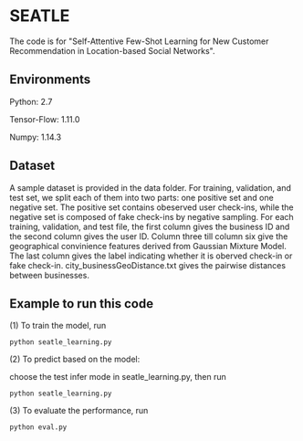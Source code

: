 # SEATLE
The code is for "Self-Attentive Few-Shot Learning for New Customer Recommendation in Location-based Social Networks".

## Environments 
  Python: 2.7
  
  Tensor-Flow: 1.11.0
  
  Numpy: 1.14.3
## Dataset
A sample dataset is provided in the data folder.
For training, validation, and test set, we split each of them into two parts: one positive set and one negative set.
The positive set contains obeserved user check-ins, while the negative set is composed of fake check-ins by negative sampling.
For each training, validation, and test file, the first column gives the business ID and the second column gives the user ID. Column three till column six give the geographical convinience features derived from Gaussian Mixture Model. The last column gives the label indicating whether it is oberved check-in or fake check-in. city_businessGeoDistance.txt gives the pairwise distances between businesses.
## Example to run this code
(1) To train the model, run

`python seatle_learning.py`

(2) To predict based on the model:

choose the test infer mode in seatle_learning.py, then run

`python seatle_learning.py`

(3) To evaluate the performance, run

`python eval.py`
